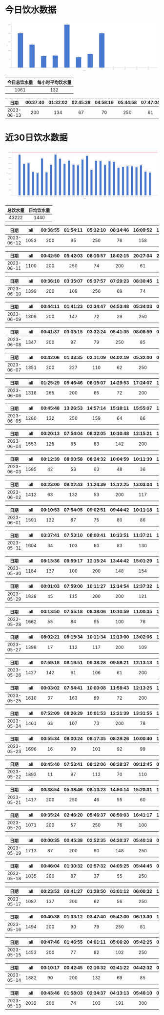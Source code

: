 # 今日饮水数据

<div align=center>
<img src="today.png" style="zoom: 100%;" />

| 今日总饮水量 | 每小时平均饮水量 |
| :----: | :----: |
| 1061 | 132 |
</div>

| 日期 | 00:37:40 | 01:32:02 | 02:45:38 | 04:58:19 | 05:44:58 | 07:47:04 | 08:11:21 | 18:50:13 |
| :----: | :----: | :----: | :----: | :----: | :----: | :----: | :----: | :----: |
| 2023-06-13 | 200 | 134 | 67 | 70 | 250 | 61 | 79 | 200 |

# 近30日饮水数据

<div align=center>
<img src="30.png"style="zoom: 100%;" />

| 总饮水量 | 日均饮水量 |
| :----: | :----: |
| 43222 | 1440 |
</div>

| 日期 | all | 00:38:55 | 01:54:11 | 05:32:10 | 08:14:46 | 16:09:52 | 18:12:45 | 19:46:24 | 20:20:39 | 22:31:03 |
| :----: | :----: | :----: | :----: | :----: | :----: | :----: | :----: | :----: | :----: | :----: |
| 2023-06-12 | 1053 | 200 | 95 | 250 | 76 | 158 | 103 | 63 | 38 | 70 |

| 日期 | all | 00:42:50 | 05:42:03 | 08:16:57 | 18:02:15 | 20:27:04 | 20:40:22 | 20:48:48 | 22:19:54 | 22:50:00 |
| :----: | :----: | :----: | :----: | :----: | :----: | :----: | :----: | :----: | :----: | :----: |
| 2023-06-11 | 1100 | 200 | 250 | 74 | 200 | 61 | 145 | 55 | 55 | 60 |

| 日期 | all | 00:36:10 | 03:35:07 | 05:37:57 | 07:29:23 | 08:30:45 | 17:21:46 | 18:49:59 | 18:50:16 | 18:57:23 | 19:43:47 | 20:27:29 | 23:50:50 |
| :----: | :----: | :----: | :----: | :----: | :----: | :----: | :----: | :----: | :----: | :----: | :----: | :----: | :----: |
| 2023-06-10 | 1399 | 200 | 109 | 250 | 69 | 74 | 79 | 200 | 79 | 80 | 68 | 86 | 105 |

| 日期 | all | 00:44:11 | 01:41:23 | 03:34:47 | 04:53:48 | 05:34:03 | 08:15:16 | 17:23:22 | 18:47:37 | 19:25:20 | 20:28:58 | 22:30:09 | 23:57:43 |
| :----: | :----: | :----: | :----: | :----: | :----: | :----: | :----: | :----: | :----: | :----: | :----: | :----: | :----: |
| 2023-06-09 | 1309 | 200 | 147 | 72 | 29 | 250 | 35 | 200 | 80 | 95 | 47 | 24 | 130 |

| 日期 | all | 00:41:37 | 03:03:15 | 03:32:24 | 05:41:35 | 08:08:59 | 08:33:01 | 18:05:22 | 19:39:41 | 20:42:10 | 21:49:46 |
| :----: | :----: | :----: | :----: | :----: | :----: | :----: | :----: | :----: | :----: | :----: | :----: |
| 2023-06-08 | 1347 | 200 | 97 | 79 | 250 | 85 | 36 | 300 | 92 | 57 | 151 |

| 日期 | all | 00:42:06 | 01:33:35 | 03:11:09 | 04:02:19 | 05:32:00 | 08:31:49 | 16:49:36 | 18:35:03 | 20:31:39 | 21:37:10 |
| :----: | :----: | :----: | :----: | :----: | :----: | :----: | :----: | :----: | :----: | :----: | :----: |
| 2023-06-07 | 1351 | 200 | 227 | 110 | 62 | 250 | 99 | 126 | 90 | 85 | 102 |

| 日期 | all | 01:25:29 | 05:46:46 | 08:15:07 | 14:29:53 | 17:24:07 | 19:45:33 | 20:19:50 | 21:31:10 | 22:28:59 | 22:43:19 |
| :----: | :----: | :----: | :----: | :----: | :----: | :----: | :----: | :----: | :----: | :----: | :----: |
| 2023-06-06 | 1318 | 265 | 200 | 65 | 72 | 200 | 66 | 71 | 146 | 133 | 100 |

| 日期 | all | 00:45:48 | 13:26:53 | 14:57:14 | 15:18:11 | 15:55:07 | 17:38:57 | 20:25:38 | 20:33:15 | 22:09:45 | 23:20:17 |
| :----: | :----: | :----: | :----: | :----: | :----: | :----: | :----: | :----: | :----: | :----: | :----: |
| 2023-06-05 | 1280 | 132 | 250 | 159 | 64 | 86 | 105 | 224 | 98 | 102 | 60 |

| 日期 | all | 00:20:13 | 07:54:04 | 08:32:05 | 10:10:48 | 12:15:21 | 13:05:33 | 14:21:08 | 17:11:17 | 19:16:53 | 21:34:05 | 23:19:31 |
| :----: | :----: | :----: | :----: | :----: | :----: | :----: | :----: | :----: | :----: | :----: | :----: | :----: |
| 2023-06-04 | 1553 | 125 | 85 | 83 | 142 | 200 | 130 | 120 | 200 | 55 | 250 | 163 |

| 日期 | all | 00:12:39 | 08:00:58 | 08:24:32 | 10:04:59 | 10:11:39 | 12:21:58 | 13:06:14 | 14:59:12 | 15:50:31 | 16:54:10 | 17:15:59 | 19:00:57 | 20:39:51 | 22:23:30 | 23:37:01 |
| :----: | :----: | :----: | :----: | :----: | :----: | :----: | :----: | :----: | :----: | :----: | :----: | :----: | :----: | :----: | :----: | :----: |
| 2023-06-03 | 1585 | 42 | 53 | 63 | 48 | 36 | 200 | 98 | 147 | 81 | 85 | 200 | 89 | 94 | 250 | 99 |

| 日期 | all | 00:23:00 | 08:02:43 | 11:24:39 | 12:12:25 | 13:03:04 | 15:00:07 | 17:10:35 | 19:19:05 | 19:55:25 | 21:44:56 | 22:29:37 | 22:59:31 |
| :----: | :----: | :----: | :----: | :----: | :----: | :----: | :----: | :----: | :----: | :----: | :----: | :----: | :----: |
| 2023-06-02 | 1412 | 63 | 132 | 53 | 200 | 117 | 76 | 200 | 90 | 49 | 250 | 128 | 54 |

| 日期 | all | 00:10:53 | 07:54:05 | 09:02:51 | 09:44:42 | 10:11:18 | 10:35:19 | 12:15:22 | 12:58:43 | 13:41:41 | 15:14:06 | 17:08:58 | 17:29:26 | 20:32:42 | 21:43:42 |
| :----: | :----: | :----: | :----: | :----: | :----: | :----: | :----: | :----: | :----: | :----: | :----: | :----: | :----: | :----: | :----: |
| 2023-06-01 | 1591 | 122 | 87 | 75 | 80 | 86 | 115 | 200 | 30 | 138 | 78 | 200 | 72 | 58 | 250 |

| 日期 | all | 03:37:41 | 07:53:10 | 08:00:41 | 10:13:51 | 11:37:21 | 11:56:15 | 12:14:18 | 13:06:25 | 14:54:01 | 16:06:59 | 16:34:49 | 17:11:55 | 18:20:04 | 21:17:01 | 22:02:51 |
| :----: | :----: | :----: | :----: | :----: | :----: | :----: | :----: | :----: | :----: | :----: | :----: | :----: | :----: | :----: | :----: | :----: |
| 2023-05-31 | 1604 | 34 | 103 | 60 | 83 | 130 | 84 | 200 | 105 | 153 | 115 | 135 | 200 | 85 | 66 | 51 |

| 日期 | all | 08:13:36 | 09:59:17 | 12:15:24 | 13:44:42 | 15:01:29 | 15:03:17 | 17:11:56 | 17:26:13 | 18:44:58 |
| :----: | :----: | :----: | :----: | :----: | :----: | :----: | :----: | :----: | :----: | :----: |
| 2023-05-30 | 1184 | 137 | 100 | 200 | 148 | 154 | 79 | 200 | 84 | 82 |

| 日期 | all | 00:01:03 | 07:59:00 | 10:11:27 | 12:14:54 | 12:37:32 | 13:08:33 | 15:00:33 | 17:13:23 | 20:01:26 | 21:36:14 | 22:23:10 | 22:47:34 | 23:23:20 | 23:58:12 |
| :----: | :----: | :----: | :----: | :----: | :----: | :----: | :----: | :----: | :----: | :----: | :----: | :----: | :----: | :----: | :----: |
| 2023-05-29 | 1838 | 45 | 115 | 200 | 200 | 121 | 76 | 130 | 200 | 86 | 250 | 80 | 139 | 124 | 72 |

| 日期 | all | 00:13:50 | 07:55:18 | 08:38:06 | 10:10:59 | 11:00:35 | 12:18:17 | 13:01:03 | 15:49:43 | 17:12:49 | 18:41:32 | 19:33:49 | 21:40:10 | 22:05:40 | 22:56:36 |
| :----: | :----: | :----: | :----: | :----: | :----: | :----: | :----: | :----: | :----: | :----: | :----: | :----: | :----: | :----: | :----: |
| 2023-05-28 | 1662 | 55 | 84 | 95 | 100 | 76 | 200 | 49 | 164 | 200 | 101 | 121 | 250 | 112 | 55 |

| 日期 | all | 08:02:21 | 08:15:34 | 10:11:34 | 12:13:00 | 13:02:06 | 14:54:02 | 17:24:14 | 20:22:00 | 20:52:09 | 21:56:35 | 23:59:19 |
| :----: | :----: | :----: | :----: | :----: | :----: | :----: | :----: | :----: | :----: | :----: | :----: | :----: |
| 2023-05-27 | 1398 | 17 | 112 | 117 | 200 | 109 | 67 | 200 | 128 | 131 | 250 | 67 |

| 日期 | all | 07:59:18 | 08:19:51 | 09:38:28 | 09:58:21 | 12:13:13 | 15:03:59 | 19:08:21 | 21:08:41 | 22:01:31 | 22:59:30 | 23:24:55 |
| :----: | :----: | :----: | :----: | :----: | :----: | :----: | :----: | :----: | :----: | :----: | :----: | :----: |
| 2023-05-26 | 1427 | 142 | 61 | 106 | 61 | 200 | 81 | 250 | 92 | 97 | 87 | 250 |

| 日期 | all | 00:03:02 | 07:54:41 | 10:00:08 | 11:58:43 | 12:13:25 | 13:03:04 | 14:09:51 | 15:11:32 | 16:57:18 | 17:16:51 | 18:16:49 | 22:02:43 | 23:32:40 |
| :----: | :----: | :----: | :----: | :----: | :----: | :----: | :----: | :----: | :----: | :----: | :----: | :----: | :----: | :----: |
| 2023-05-25 | 1610 | 37 | 163 | 89 | 72 | 200 | 99 | 111 | 140 | 91 | 200 | 80 | 250 | 78 |

| 日期 | all | 07:52:09 | 08:26:29 | 10:01:53 | 12:21:39 | 13:31:55 | 14:46:31 | 15:02:17 | 16:14:37 | 17:19:32 | 18:41:56 | 19:29:44 | 20:52:55 | 22:40:40 |
| :----: | :----: | :----: | :----: | :----: | :----: | :----: | :----: | :----: | :----: | :----: | :----: | :----: | :----: | :----: |
| 2023-05-24 | 1461 | 63 | 107 | 73 | 200 | 78 | 105 | 88 | 93 | 200 | 108 | 32 | 64 | 250 |

| 日期 | all | 00:55:34 | 08:00:24 | 08:17:35 | 08:29:26 | 10:00:40 | 12:12:01 | 13:03:21 | 14:15:42 | 15:01:32 | 17:30:16 | 19:24:47 | 21:25:46 | 21:45:39 | 23:50:16 |
| :----: | :----: | :----: | :----: | :----: | :----: | :----: | :----: | :----: | :----: | :----: | :----: | :----: | :----: | :----: | :----: |
| 2023-05-23 | 1696 | 16 | 99 | 101 | 92 | 99 | 200 | 70 | 155 | 160 | 200 | 82 | 250 | 98 | 74 |

| 日期 | all | 00:45:40 | 07:53:41 | 08:12:06 | 08:28:37 | 09:12:45 | 09:59:48 | 10:29:11 | 12:09:20 | 13:01:45 | 13:58:58 | 14:58:01 | 15:46:23 | 17:19:02 | 20:24:11 | 21:54:46 | 23:16:32 |
| :----: | :----: | :----: | :----: | :----: | :----: | :----: | :----: | :----: | :----: | :----: | :----: | :----: | :----: | :----: | :----: | :----: | :----: |
| 2023-05-22 | 1892 | 11 | 97 | 112 | 70 | 110 | 115 | 60 | 200 | 78 | 130 | 144 | 127 | 66 | 400 | 95 | 77 |

| 日期 | all | 00:38:54 | 05:38:46 | 08:13:23 | 14:50:14 | 15:20:31 | 18:15:16 | 18:50:39 | 19:16:50 | 20:17:34 | 22:26:45 | 23:14:09 | 23:19:37 |
| :----: | :----: | :----: | :----: | :----: | :----: | :----: | :----: | :----: | :----: | :----: | :----: | :----: | :----: |
| 2023-05-21 | 1417 | 200 | 250 | 46 | 55 | 60 | 55 | 87 | 143 | 85 | 116 | 70 | 250 |

| 日期 | all | 00:35:24 | 02:46:20 | 05:46:37 | 08:50:03 | 16:41:17 | 18:19:13 | 20:30:12 | 21:09:22 | 22:47:47 | 23:18:07 |
| :----: | :----: | :----: | :----: | :----: | :----: | :----: | :----: | :----: | :----: | :----: | :----: |
| 2023-05-20 | 1071 | 200 | 57 | 250 | 76 | 100 | 129 | 71 | 50 | 48 | 90 |

| 日期 | all | 00:00:35 | 00:45:38 | 02:52:35 | 04:20:37 | 05:40:18 | 08:15:55 | 16:00:15 | 18:44:57 | 22:35:20 | 23:21:49 | 23:54:35 |
| :----: | :----: | :----: | :----: | :----: | :----: | :----: | :----: | :----: | :----: | :----: | :----: | :----: |
| 2023-05-19 | 1713 | 87 | 200 | 90 | 148 | 250 | 90 | 117 | 300 | 153 | 53 | 225 |

| 日期 | all | 00:46:04 | 01:30:32 | 02:57:32 | 04:05:25 | 05:44:45 | 07:50:46 | 08:29:21 | 18:11:37 | 20:30:08 | 22:32:32 | 23:30:27 |
| :----: | :----: | :----: | :----: | :----: | :----: | :----: | :----: | :----: | :----: | :----: | :----: | :----: |
| 2023-05-18 | 1035 | 200 | 87 | 37 | 55 | 250 | 57 | 25 | 121 | 55 | 94 | 54 |

| 日期 | all | 00:23:52 | 00:41:27 | 01:28:50 | 03:01:12 | 06:00:32 | 15:55:54 | 17:37:35 | 19:07:27 | 22:56:40 |
| :----: | :----: | :----: | :----: | :----: | :----: | :----: | :----: | :----: | :----: | :----: |
| 2023-05-17 | 1087 | 137 | 200 | 62 | 56 | 250 | 83 | 120 | 89 | 90 |

| 日期 | all | 00:40:38 | 01:33:12 | 03:47:40 | 05:42:00 | 06:13:30 | 18:18:17 | 19:43:49 | 20:29:21 | 22:33:14 | 23:18:49 |
| :----: | :----: | :----: | :----: | :----: | :----: | :----: | :----: | :----: | :----: | :----: | :----: |
| 2023-05-16 | 1494 | 200 | 90 | 79 | 250 | 81 | 250 | 98 | 98 | 75 | 273 |

| 日期 | all | 00:47:46 | 01:46:55 | 04:01:11 | 05:06:20 | 05:42:25 | 06:13:08 | 08:33:35 | 16:32:37 | 17:16:19 | 19:18:15 | 20:28:23 | 22:21:46 | 23:25:55 |
| :----: | :----: | :----: | :----: | :----: | :----: | :----: | :----: | :----: | :----: | :----: | :----: | :----: | :----: | :----: |
| 2023-05-15 | 1453 | 200 | 77 | 82 | 102 | 250 | 78 | 72 | 64 | 200 | 75 | 65 | 135 | 53 |

| 日期 | all | 00:10:17 | 00:42:45 | 02:16:32 | 02:41:22 | 04:42:32 | 05:40:13 | 07:37:53 | 08:16:35 | 15:59:58 | 17:30:44 | 18:23:31 | 19:12:29 | 20:19:39 | 21:55:04 | 23:02:22 | 23:30:58 |
| :----: | :----: | :----: | :----: | :----: | :----: | :----: | :----: | :----: | :----: | :----: | :----: | :----: | :----: | :----: | :----: | :----: | :----: |
| 2023-05-14 | 1882 | 90 | 200 | 132 | 69 | 85 | 250 | 159 | 64 | 69 | 98 | 250 | 68 | 108 | 64 | 104 | 72 |

| 日期 | all | 00:43:46 | 01:58:03 | 02:34:37 | 04:13:13 | 05:46:10 | 06:39:20 | 08:00:14 | 08:14:33 | 14:33:25 | 15:16:50 | 19:30:41 | 21:33:07 | 22:36:35 |
| :----: | :----: | :----: | :----: | :----: | :----: | :----: | :----: | :----: | :----: | :----: | :----: | :----: | :----: | :----: |
| 2023-05-13 | 2032 | 200 | 74 | 103 | 191 | 300 | 96 | 43 | 44 | 96 | 45 | 600 | 112 | 128 |


